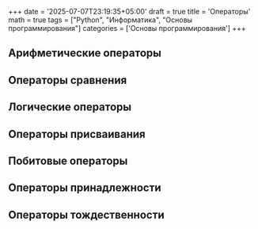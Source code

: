 +++
date = '2025-07-07T23:19:35+05:00'
draft = true
title = 'Операторы'
math = true
tags = ["Python", "Информатика", "Основы программирования"]
categories = ['Основы программирования']
+++



<!--more-->

## Арифметические операторы

## Операторы сравнения

## Логические операторы

## Операторы присваивания

## Побитовые операторы

## Операторы принадлежности

## Операторы тождественности


